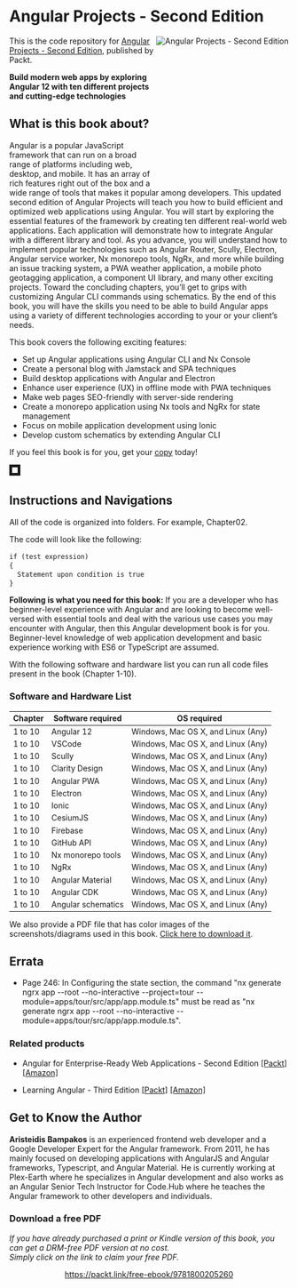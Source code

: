 


# Angular Projects - Second Edition

<a href="https://www.packtpub.com/in/web-development/angular-projects-second-edition"><img src="https://www.packtpub.com/media/catalog/product/cache/4cdce5a811acc0d2926d7f857dceb83b/9/7/9781800205260-original_86.jpeg" alt="Angular Projects - Second Edition" height="256px" align="right"></a>

This is the code repository for [Angular Projects - Second Edition](https://www.packtpub.com/in/web-development/angular-projects-second-edition), published by Packt.

**Build modern web apps by exploring Angular 12 with ten different projects and cutting-edge technologies**

## What is this book about?
Angular is a popular JavaScript framework that can run on a broad range of platforms including web, desktop, and mobile. It has an array of rich features right out of the box and a wide range of tools that makes it popular among developers. This updated second edition of Angular Projects will teach you how to build efficient and optimized web applications using Angular.
You will start by exploring the essential features of the framework by creating ten different real-world web applications. Each application will demonstrate how to integrate Angular with a different library and tool. As you advance, you will understand how to implement popular technologies such as Angular Router, Scully, Electron, Angular service worker, Nx monorepo tools, NgRx, and more while building an issue tracking system, a PWA weather application, a mobile photo geotagging application, a component UI library, and many other exciting projects. Toward the concluding chapters, you’ll get to grips with customizing Angular CLI commands using schematics.
By the end of this book, you will have the skills you need to be able to build Angular apps using a variety of different technologies according to your or your client’s needs.

This book covers the following exciting features: 
* Set up Angular applications using Angular CLI and Nx Console
* Create a personal blog with Jamstack and SPA techniques
* Build desktop applications with Angular and Electron
* Enhance user experience (UX) in offline mode with PWA techniques
* Make web pages SEO-friendly with server-side rendering
* Create a monorepo application using Nx tools and NgRx for state management
* Focus on mobile application development using Ionic
* Develop custom schematics by extending Angular CLI

If you feel this book is for you, get your [copy](https://www.amazon.com/dp/1800205260) today!

<a href="https://www.packtpub.com/?utm_source=github&utm_medium=banner&utm_campaign=GitHubBanner"><img src="https://raw.githubusercontent.com/PacktPublishing/GitHub/master/GitHub.png" alt="https://www.packtpub.com/" border="5" /></a>

## Instructions and Navigations
All of the code is organized into folders. For example, Chapter02.

The code will look like the following:
```
if (test expression)
{
  Statement upon condition is true
}
```

**Following is what you need for this book:**
If you are a developer who has beginner-level experience with Angular and are looking to become well-versed with essential tools and deal with the various use cases you may encounter with Angular, then this Angular development book is for you. Beginner-level knowledge of web application development and basic experience working with ES6 or TypeScript are assumed.

With the following software and hardware list you can run all code files present in the book (Chapter 1-10).

### Software and Hardware List

| Chapter  | Software required                   | OS required                        |
| -------- | ------------------------------------| -----------------------------------|
| 1 to 10       | Angular 12                    | Windows, Mac OS X, and Linux (Any) |
| 1 to 10        | VSCode            | Windows, Mac OS X, and Linux (Any) |
| 1 to 10        | Scully            | Windows, Mac OS X, and Linux (Any) |
| 1 to 10        | Clarity Design             | Windows, Mac OS X, and Linux (Any) |
| 1 to 10        | Angular PWA            | Windows, Mac OS X, and Linux (Any) |
| 1 to 10        | Electron           | Windows, Mac OS X, and Linux (Any) |
| 1 to 10       | Ionic            | Windows, Mac OS X, and Linux (Any) |
| 1 to 10       | CesiumJS           | Windows, Mac OS X, and Linux (Any) |
| 1 to 10       | Firebase           | Windows, Mac OS X, and Linux (Any) |
| 1 to 10        |GitHub API           | Windows, Mac OS X, and Linux (Any) |
|1 to 10        | Nx monorepo tools          | Windows, Mac OS X, and Linux (Any) |
|1 to 10       | NgRx            | Windows, Mac OS X, and Linux (Any) |
| 1 to 10       | Angular Material          | Windows, Mac OS X, and Linux (Any) |
| 1 to 10      | Angular CDK            | Windows, Mac OS X, and Linux (Any) |
| 1 to 10      | Angular schematics          | Windows, Mac OS X, and Linux (Any) |


We also provide a PDF file that has color images of the screenshots/diagrams used in this book. [Click here to download it](https://static.packt-cdn.com/downloads/9781800205260_ColorImages.pdf).

## Errata

* Page 246: In Configuring the state section, the command "nx generate ngrx app --root --no-interactive --project=tour --module=apps/tour/src/app/app.module.ts" must be read as "nx generate ngrx app --root --no-interactive --module=apps/tour/src/app/app.module.ts".

### Related products <Other books you may enjoy>
* Angular for Enterprise-Ready Web Applications - Second Edition [[Packt]](https://www.packtpub.com/product/angular-for-enterprise-ready-web-applications-second-edition/9781838648800) [[Amazon]](https://www.amazon.com/dp/1838648801)

* Learning Angular - Third Edition [[Packt]](https://www.packtpub.com/product/learning-angular-third-edition/9781839210662) [[Amazon]](https://www.amazon.com/dp/1839210664)

## Get to Know the Author
**Aristeidis Bampakos**
is an experienced frontend web developer and a Google Developer Expert for the Angular framework. From 2011, he has mainly focused on developing applications with AngularJS and Angular frameworks, Typescript, and Angular Material. He is currently working at Plex-Earth where he specializes in Angular development and also works as an Angular Senior Tech Instructor for Code.Hub where he teaches the Angular framework to other developers and individuals.	
### Download a free PDF

 <i>If you have already purchased a print or Kindle version of this book, you can get a DRM-free PDF version at no cost.<br>Simply click on the link to claim your free PDF.</i>
<p align="center"> <a href="https://packt.link/free-ebook/9781800205260">https://packt.link/free-ebook/9781800205260 </a> </p>